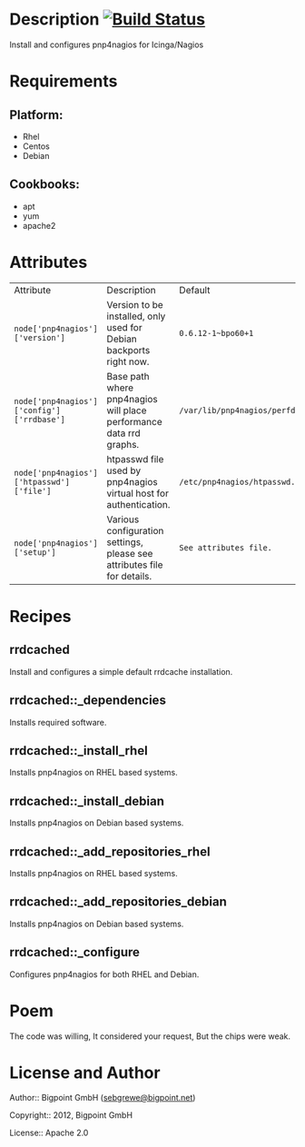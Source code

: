 Description [![Build Status](https://travis-ci.org/Bigpoint/pnp4nagios.png?branch=next)](https://travis-ci.org/Bigpoint/pnp4nagios)
===========

Install and configures pnp4nagios for Icinga/Nagios

Requirements
============

## Platform:

* Rhel
* Centos
* Debian

## Cookbooks:

* apt
* yum
* apache2

Attributes
==========

<table>
  <tr>
    <td>Attribute</td>
    <td>Description</td>
    <td>Default</td>
  </tr>
  <tr>
    <td><code>node['pnp4nagios']['version']</code></td>
    <td>Version to be installed, only used for Debian backports right now.</td>
    <td><code>0.6.12-1~bpo60+1</code></td>
  </tr>
  <tr>
    <td><code>node['pnp4nagios']['config']['rrdbase']</code></td>
    <td>Base path where pnp4nagios will place performance data rrd graphs.</td>
    <td><code>/var/lib/pnp4nagios/perfdata/</code></td>
  </tr>
  <tr>
    <td><code>node['pnp4nagios']['htpasswd']['file']</code></td>
    <td>htpasswd file used by pnp4nagios virtual host for authentication.</td>
    <td><code>/etc/pnp4nagios/htpasswd.users</code></td>
  </tr>
  <tr>
    <td><code>node['pnp4nagios']['setup']</code></td>
    <td>Various configuration settings, please see attributes file for details.</td>
    <td><code>See attributes file.</code></td>
  </tr>
</table>

Recipes
=======

## rrdcached

Install and configures a simple default rrdcache installation.

## rrdcached::_dependencies

Installs required software.

## rrdcached::_install_rhel

Installs pnp4nagios on RHEL based systems.

## rrdcached::_install_debian

Installs pnp4nagios on Debian based systems.

## rrdcached::_add_repositories_rhel

Installs pnp4nagios on RHEL based systems.

## rrdcached::_add_repositories_debian

Installs pnp4nagios on Debian based systems.

## rrdcached::_configure

Configures pnp4nagios for both RHEL and Debian.

Poem
====

The code was willing,
It considered your request,
But the chips were weak.

License and Author
==================

Author:: Bigpoint GmbH (<sebgrewe@bigpoint.net>)

Copyright:: 2012, Bigpoint GmbH

License:: Apache 2.0
